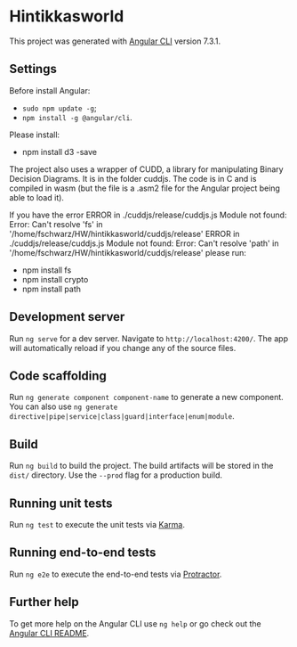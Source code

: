 # Hintikkasworld

This project was generated with [Angular CLI](https://github.com/angular/angular-cli) version 7.3.1.


## Settings


Before install Angular:
- `sudo npm update -g`;
- `npm install -g @angular/cli`.

Please install:
- npm install d3 -save

The project also uses a wrapper of CUDD, a library for manipulating Binary Decision Diagrams. It is in the folder cuddjs. The code is in C and is compiled in wasm (but the file is a .asm2 file for the Angular project being able to load it).


If you have the error
ERROR in ./cuddjs/release/cuddjs.js
Module not found: Error: Can't resolve 'fs' in '/home/fschwarz/HW/hintikkasworld/cuddjs/release'
ERROR in ./cuddjs/release/cuddjs.js
Module not found: Error: Can't resolve 'path' in '/home/fschwarz/HW/hintikkasworld/cuddjs/release'
please run:
- npm install fs
- npm install crypto
- npm install path


## Development server

Run `ng serve` for a dev server. Navigate to `http://localhost:4200/`. The app will automatically reload if you change any of the source files.

## Code scaffolding

Run `ng generate component component-name` to generate a new component. You can also use `ng generate directive|pipe|service|class|guard|interface|enum|module`.

## Build

Run `ng build` to build the project. The build artifacts will be stored in the `dist/` directory. Use the `--prod` flag for a production build.

## Running unit tests

Run `ng test` to execute the unit tests via [Karma](https://karma-runner.github.io).

## Running end-to-end tests

Run `ng e2e` to execute the end-to-end tests via [Protractor](http://www.protractortest.org/).

## Further help

To get more help on the Angular CLI use `ng help` or go check out the [Angular CLI README](https://github.com/angular/angular-cli/blob/master/README.md).
